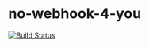 # no-webhook-4-you

[![Build Status](https://drone.support.tools/api/badges/SupportTools/no-webhook-4-you/status.svg?ref=refs/heads/main)](https://drone.support.tools/SupportTools/no-webhook-4-you)